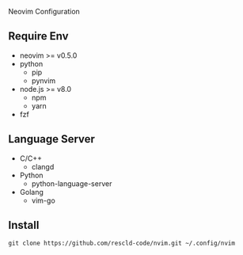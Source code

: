 Neovim Configuration

## Require Env

- neovim >= v0.5.0
- python
	- pip
	- pynvim
- node.js >= v8.0
	- npm
	- yarn
- fzf

## Language Server

- C/C++
	- clangd
- Python
	- python-language-server
- Golang
	- vim-go

## Install

```shell
git clone https://github.com/rescld-code/nvim.git ~/.config/nvim
```
